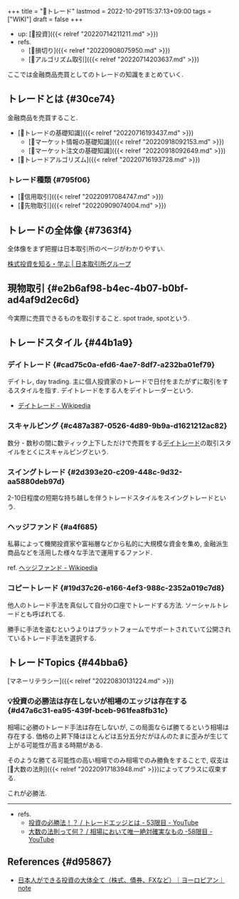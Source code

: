 +++
title = "📝トレード"
lastmod = 2022-10-29T15:37:13+09:00
tags = ["WIKI"]
draft = false
+++

-   up: [📁投資]({{< relref "20220714211211.md" >}})
-   refs.
    -   [🔖損切り]({{< relref "20220908075950.md" >}})
    -   [📝アルゴリズム取引]({{< relref "20220714203637.md" >}})

ここでは金融商品売買としてのトレードの知識をまとめていく.


## トレードとは {#30ce74}

金融商品を売買すること.

-   [📝トレードの基礎知識]({{< relref "20220716193437.md" >}})
    -   [📝マーケット情報の基礎知識]({{< relref "20220918092153.md" >}})
    -   [📝マーケット注文の基礎知識]({{< relref "20220918092649.md" >}})
-   [📝トレードアルゴリズム]({{< relref "20220716193728.md" >}})


### トレード種類 {#795f06}

-   [📝信用取引]({{< relref "20220917084747.md" >}})
-   [📝先物取引]({{< relref "20220909074004.md" >}})


## トレードの全体像 {#7363f4}

全体像をまず把握は日本取引所のページがわかりやすい.

[株式投資を知る・学ぶ | 日本取引所グループ](https://www.jpx.co.jp/learning/basics/)


## 現物取引 {#e2b6af98-b4ec-4b07-b0bf-ad4af9d2ec6d}

今実際に売買できるものを取引すること. spot trade, spotという.


## トレードスタイル {#44b1a9}


### デイトレード {#cad75c0a-efd6-4ae7-8df7-a232ba01ef79}

デイトレ, day trading. 主に個人投資家のトレードで日付をまたがずに取引をするスタイルを指す. デイトレードをする人をデイトレーダーという.

-   [デイトレード - Wikipedia](https://ja.wikipedia.org/wiki/%E3%83%87%E3%82%A4%E3%83%88%E3%83%AC%E3%83%BC%E3%83%89)


### スキャルピング {#c487a387-0526-4d89-9b9a-d1621212ac82}

数分 - 数秒の間に数ティック上下しただけで売買をする[デイトレード](#cad75c0a-efd6-4ae7-8df7-a232ba01ef79)の取引スタイルをとくにスキャルピングという.


### スイングトレード {#2d393e20-c209-448c-9d32-aa5880deb97d}

2-10日程度の短期な持ち越しを伴うトレードスタイルをスイングトレードという.


### ヘッジファンド {#a4f685}

私募によって機関投資家や富裕層などから私的に大規模な資金を集め, 金融派生商品などを活用した様々な手法で運用するファンド.

ref. [ヘッジファンド - Wikipedia](http://ja.wikipedia.org/wiki/%E3%83%98%E3%83%83%E3%82%B8%E3%83%95%E3%82%A1%E3%83%B3%E3%83%89)


### コピートレード {#19d37c26-e166-4ef3-988c-2352a019c7d8}

他人のトレード手法を真似して自分の口座でトレードする方法. ソーシャルトレードとも呼ばれてる.

勝手に手法を盗むというよりはプラットフォームでサポートされていて公開されているトレード手法を選択する.


## トレードTopics {#44bba6}

[マネーリテラシー]({{< relref "20220830131224.md" >}})


### 💡投資の必勝法は存在しないが相場のエッジは存在する {#d47a6c31-ea95-439f-bceb-961fea8fb31c}

相場に必勝のトレード手法は存在しないが, この局面ならば勝てるという相場は存在する. 価格の上昇下降はほとんどは五分五分だがほんのたまに歪みが生じて上がる可能性が高まる時期がある.

そのような勝てる可能性の高い相場でのみ相場でのみ勝負をすることで, 収支は[📝大数の法則]({{< relref "20220917183948.md" >}})によってプラスに収束する.

これが必勝法.

---

-   refs.
    -   [投資の必勝法！？ / トレードエッジとは - 53限目 - YouTube](https://www.youtube.com/watch?v=QhDIsYdrRAM&t=384s)
    -   [大数の法則って何？ / 相場において唯一絶対確実なもの -58限目 - YouTube](https://www.youtube.com/watch?v=4h5XL8pWS5M)


## References {#d95867}

-   [日本人ができる投資の大体全て（株式、債券、FXなど）｜ヨーロピアン｜note](https://note.com/europian/n/nf0ef8348b1d6)
